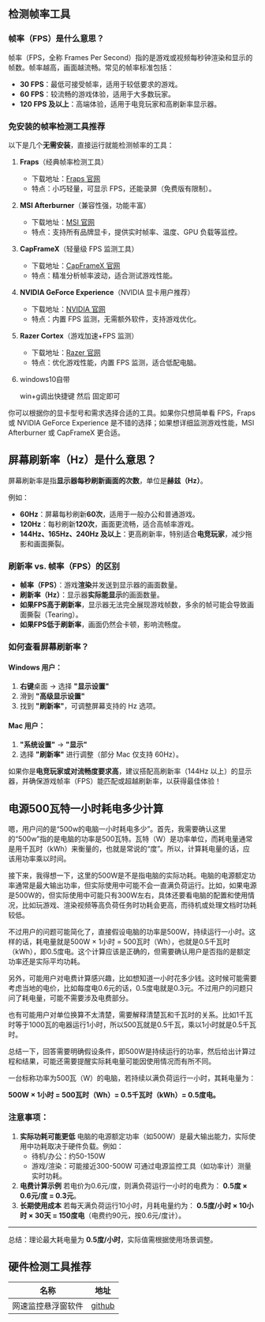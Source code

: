 ## 检测帧率工具

### 帧率（FPS）是什么意思？

帧率（FPS，全称 Frames Per Second）指的是游戏或视频每秒钟渲染和显示的帧数。帧率越高，画面越流畅。常见的帧率标准包括：

- **30 FPS**：最低可接受帧率，适用于较低要求的游戏。
- **60 FPS**：较流畅的游戏体验，适用于大多数玩家。
- **120 FPS 及以上**：高端体验，适用于电竞玩家和高刷新率显示器。

### 免安装的帧率检测工具推荐

以下是几个**无需安装**，直接运行就能检测帧率的工具：

1. **Fraps**（经典帧率检测工具）

   - 下载地址：[Fraps 官网](https://fraps.com/)
   - 特点：小巧轻量，可显示 FPS，还能录屏（免费版有限制）。

2. **MSI Afterburner**（兼容性强，功能丰富）

   - 下载地址：[MSI 官网](https://www.msi.com/Landing/afterburner/graphics-cards)
   - 特点：支持所有品牌显卡，提供实时帧率、温度、GPU 负载等监控。

3. **CapFrameX**（轻量级 FPS 监测工具）

   - 下载地址：[CapFrameX 官网](https://www.capframex.com/)
   - 特点：精准分析帧率波动，适合测试游戏性能。

4. **NVIDIA GeForce Experience**（NVIDIA 显卡用户推荐）

   - 下载地址：[NVIDIA 官网](https://www.nvidia.com/en-us/geforce/geforce-experience/)
   - 特点：内置 FPS 监测，无需额外软件，支持游戏优化。

5. **Razer Cortex**（游戏加速+FPS 监测）

   - 下载地址：[Razer 官网](https://www.razer.com/cortex)
   - 特点：优化游戏性能，内置 FPS 监测，适合低配电脑。

6. windows10自带

   win+g调出快捷键 然后 固定即可

你可以根据你的显卡型号和需求选择合适的工具。如果你只想简单看 FPS，Fraps 或 NVIDIA GeForce Experience 是不错的选择；如果想详细监测游戏性能，MSI Afterburner 或 CapFrameX 更合适。

## 屏幕刷新率（Hz）是什么意思？

屏幕刷新率是指**显示器每秒刷新画面的次数**，单位是**赫兹（Hz）**。

例如：

- **60Hz**：屏幕每秒刷新**60次**，适用于一般办公和普通游戏。
- **120Hz**：每秒刷新**120次**，画面更流畅，适合高帧率游戏。
- **144Hz、165Hz、240Hz 及以上**：更高刷新率，特别适合**电竞玩家**，减少拖影和画面撕裂。

### **刷新率 vs. 帧率（FPS）的区别**

- **帧率（FPS）**：游戏**渲染**并发送到显示器的画面数量。
- **刷新率（Hz）**：显示器**实际能显示**的画面数量。
- **如果FPS高于刷新率**，显示器无法完全展现游戏帧数，多余的帧可能会导致画面撕裂（Tearing）。
- **如果FPS低于刷新率**，画面仍然会卡顿，影响流畅度。

### **如何查看屏幕刷新率？**

#### **Windows 用户**：

1. **右键**桌面 → 选择 **"显示设置"**
2. 滑到 **"高级显示设置"**
3. 找到 **"刷新率"**，可调整屏幕支持的 Hz 选项。

#### **Mac 用户**：

1. **"系统设置"** → **"显示"**
2. 选择 **"刷新率"** 进行调整（部分 Mac 仅支持 60Hz）。

如果你是**电竞玩家或对流畅度要求高**，建议搭配高刷新率（144Hz 以上）的显示器，并确保游戏帧率（FPS）能匹配或超越刷新率，以获得最佳体验！



## 电源500瓦特一小时耗电多少计算


嗯，用户问的是“500w的电脑一小时耗电多少”。首先，我需要确认这里的“500w”指的是电脑的功率是500瓦特。瓦特（W）是功率单位，而耗电量通常是用千瓦时（kWh）来衡量的，也就是常说的“度”。所以，计算耗电量的话，应该用功率乘以时间。

接下来，我得想一下，这里的500W是不是指电脑的实际功耗。电脑的电源额定功率通常是最大输出功率，但实际使用中可能不会一直满负荷运行。比如，如果电源是500W的，但实际使用中可能只有300W左右，具体还要看电脑的配置和使用情况，比如玩游戏、渲染视频等高负荷任务时功耗会更高，而待机或处理文档时功耗较低。

不过用户的问题可能简化了，直接假设电脑的功率是500W，持续运行一小时。这样的话，耗电量就是500W × 1小时 = 500瓦时（Wh），也就是0.5千瓦时（kWh），即0.5度电。这个计算应该是正确的，但需要确认用户是否指的是额定功率还是实际平均功耗。

另外，可能用户对电费计算感兴趣，比如想知道一小时花多少钱。这时候可能需要考虑当地的电价，比如每度电0.6元的话，0.5度电就是0.3元。不过用户的问题只问了耗电量，可能不需要涉及电费部分。

也有可能用户对单位换算不太清楚，需要解释清楚瓦和千瓦时的关系。比如1千瓦时等于1000瓦的电器运行1小时，所以500瓦就是0.5千瓦，乘以1小时就是0.5千瓦时。

总结一下，回答需要明确假设条件，即500W是持续运行的功率，然后给出计算过程和结果，可能还需要提醒实际耗电量可能因使用情况而有所不同。

一台标称功率为500瓦（W）的电脑，若持续以满负荷运行一小时，其耗电量为：

**500W × 1小时 = 500瓦时（Wh）= 0.5千瓦时（kWh）= 0.5度电。**

### 注意事项：

1. **实际功耗可能更低**
   电脑的电源额定功率（如500W）是最大输出能力，实际使用中功耗取决于硬件负载。例如：
   - 待机/办公：约50-150W
   - 游戏/渲染：可能接近300-500W
     可通过电源监控工具（如功率计）测量实时功耗。
2. **电费计算示例**
   若电价为0.6元/度，则满负荷运行一小时的电费为：
   **0.5度 × 0.6元/度 = 0.3元**。
3. **长期使用成本**
   若每天满负荷运行10小时，月耗电量约为：
   **0.5度/小时 × 10小时 × 30天 = 150度电**（电费约90元，按0.6元/度计）。

------

总结：理论最大耗电量为 **0.5度/小时**，实际值需根据使用场景调整。

## 硬件检测工具推荐

| 名称               | 地址                                                     |
| ------------------ | -------------------------------------------------------- |
| 网速监控悬浮窗软件 | [github](https://github.com/zhongyang219/TrafficMonitor) |

